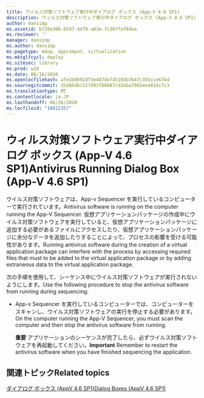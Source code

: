 ```yaml
---
title: ウィルス対策ソフトウェア実行中ダイアログ ボックス (App-V 4.6 SP1)
description: ウィルス対策ソフトウェア実行中ダイアログ ボックス (App-V 4.6 SP1)
author: dansimp
ms.assetid: b720e308-8597-4470-a03e-fc36ffef84aa
ms.reviewer: ''
manager: dansimp
ms.author: dansimp
ms.pagetype: mdop, appcompat, virtualization
ms.mktglfcycl: deploy
ms.sitesec: library
ms.prod: w10
ms.date: 06/16/2016
ms.openlocfilehash: afe1b9b92df3e487de745103b7647c355cce67bd
ms.sourcegitcommit: 354664bc527d93f80687cd2eba70d1eea024c7c3
ms.translationtype: MT
ms.contentlocale: ja-JP
ms.lasthandoff: 06/26/2020
ms.locfileid: "10822357"
---
```

# <span data-ttu-id="113fd-103">ウィルス対策ソフトウェア実行中ダイアログ ボックス (App-V 4.6 SP1)</span><span class="sxs-lookup"><span data-stu-id="113fd-103">Antivirus Running Dialog Box (App-V 4.6 SP1)</span></span>


<span data-ttu-id="113fd-104">ウイルス対策ソフトウェアは、App-v Sequencer を実行しているコンピューターで実行されています。</span><span class="sxs-lookup"><span data-stu-id="113fd-104">Antivirus software is running on the computer running the App-V Sequencer.</span></span> <span data-ttu-id="113fd-105">仮想アプリケーションパッケージの作成中にウイルス対策ソフトウェアを実行していると、仮想アプリケーションパッケージに追加する必要があるファイルにアクセスしたり、仮想アプリケーションパッケージに余分なデータを追加したりすることによって、プロセスの影響を受ける可能性があります。</span><span class="sxs-lookup"><span data-stu-id="113fd-105">Running antivirus software during the creation of a virtual application package can interfere with the process by accessing required files that must to be added to the virtual application package or by adding extraneous data to the virtual application package.</span></span>

<span data-ttu-id="113fd-106">次の手順を使用して、シーケンス中にウイルス対策ソフトウェアが実行されないようにします。</span><span class="sxs-lookup"><span data-stu-id="113fd-106">Use the following procedure to stop the antivirus software from running during sequencing:</span></span>

-   <span data-ttu-id="113fd-107">App-v Sequencer を実行しているコンピューターでは、コンピューターをスキャンし、ウイルス対策ソフトウェアの実行を停止する必要があります。</span><span class="sxs-lookup"><span data-stu-id="113fd-107">On the computer running the App-V Sequencer, you must scan the computer and then stop the antivirus software from running.</span></span>

    <span data-ttu-id="113fd-108">**重要** アプリケーションのシーケンスが完了したら、必ずウイルス対策ソフトウェアを再起動してください。</span><span class="sxs-lookup"><span data-stu-id="113fd-108">**Important** Remember to restart the antivirus software when you have finished sequencing the application.</span></span>

     

## <span data-ttu-id="113fd-109">関連トピック</span><span class="sxs-lookup"><span data-stu-id="113fd-109">Related topics</span></span>


[<span data-ttu-id="113fd-110">ダイアログ ボックス (AppV 4.6 SP1)</span><span class="sxs-lookup"><span data-stu-id="113fd-110">Dialog Boxes (AppV 4.6 SP1)</span></span>](dialog-boxes--appv-46-sp1-.md)

 

 





